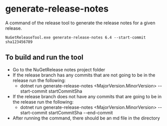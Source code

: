 # generate-release-notes

A command of the release tool to generate the release notes for a given release.

```console
NuGetReleaseTool.exe generate-release-notes 6.4 --start-commit sha123456789 
```

## To build and run the tool

- Go to the NuGetRelease notes project folder
- If the release branch has any commits that are not going to be in the release run the following:
  - dotnet run generate-release-notes <MajorVersion.MinorVersion> --start-commit startCommitSha
- If the release branch does not have any commits that are going to be in the release run the following:
  - dotnet run generate-release-notes <MajorVersion.MinorVersion> --start-commit startCommitSha --end-commit
- After running the command, there should be an md file in the directory